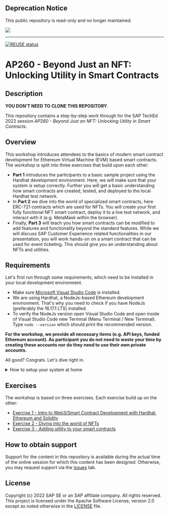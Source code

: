 ## Deprecation Notice

This public repository is read-only and no longer maintained.

![](https://img.shields.io/badge/STATUS-NOT%20CURRENTLY%20MAINTAINED-red.svg?longCache=true&style=flat)

---

[![REUSE status](https://api.reuse.software/badge/github.com/SAP-samples/teched2022-AP260)](https://api.reuse.software/info/github.com/SAP-samples/teched2022-AP260)

# AP260 - Beyond Just an NFT: Unlocking Utility in Smart Contracts

## Description

**YOU DON’T NEED TO CLONE THIS REPOSITORY**.

This repository contains a step-by-step work through for the SAP TechEd 2022 session _AP260 - Beyond Just an NFT: Unlocking Utility in Smart Contracts_.

## Overview

This workshop introduces attendees to the basics of modern smart contract development for Ethereum Virtual Machine (EVM) based smart contracts. The workshop is split into three exercises that build upon each other:

- **Part 1** introduces the participants to a basic sample project using the Hardhat development environment. Here, we will make sure that your system is setup correctly. Further you will get a basic understanding how smart contracts are created, tested, and deployed to the local Hardhat test network.
- In **Part 2** we dive into the world of specialized smart contracts, here ERC-721 contracts which are used for NFTs. You will create your first fully functional NFT smart contract, deploy it to a live test network, and interact with it (e.g. MetaMask within the browser).
- Finally, **Part 3** will teach you how smart contracts can be modified to add features and functionality beyond the standard features. While we will discuss SAP Customer Experience related functionalities in our presentation, you will work hands-on on a smart contract that can be used for event ticketing. This should give you an understanding about NFTs and utilities.

## Requirements

Let's first run through some requirements, which need to be installed in your local development environment.

- Make sure [Microsoft Visual Studio Code](https://code.visualstudio.com/) is installed.
- We are using Hardhat, a NodeJs-based Ethereum development environment. That's why you need to check if you have NodeJs (preferably the 16.17.1 LTS) installed.
- To verify the NodeJs version open Visual Studio Code and open inside of Visual Studio Code new Terminal (Menu Terminal / New Terminal). Type `node --version` which should print the recommended version.

**For the workshop, we provide all necessary items (e.g. API keys, funded Ethereum account). As participant you do not need to waste your time by creating these accounts nor do they need to use their own private accounts.**

All good? Congrats. Let's dive right in.

<details>
  <summary>How to setup your system at home</summary>

Note to non-workshop, self-paced / study at home participants: You will notice that you will require API keys (e.g. Etherscan, Alchemy) and a funded Ethereum test account at some point.

 If you follow along outside of a workshop, plan for some extra time to create accounts and request API keys for these services:

- [Alchemy](https://www.alchemy.com/) - well-known web3 development platform which gives us access to live blockchain nodes (we use the Polygon Mumbai test network)
- [Etherscan](https://etherscan.io/) - the Ethereum Blockchain Explorer which we use to interact and verify our smart contracts
- [MetaMask](https://metamask.io/), a well-known crypto wallet which is installed as a plugin to web browsers such as Chrome or Edge. You will need to export the private key for the Hardhat config of one of the accounts. If you need to fund your account with Mumbai test MATIC, we recommend to use [mumbaifaucet.com](https://mumbaifaucet.com/) which requires an Alchemy account.

</details>

## Exercises

The workshop is based on three exercises. Each exercise build up on the other:

- [Exercise 1 - Intro to Web3/Smart Contract Development with Hardhat, Ethereum and Solidity](exercises/ex1/)
- [Exercise 2 - Diving into the world of NFTs](exercises/ex2/)
- [Exercise 3 - Adding utility to your smart contracts](exercises/ex3/)

## How to obtain support

Support for the content in this repository is available during the actual time of the online session for which this content has been designed. Otherwise, you may request support via the [Issues](../../issues) tab.

## License

Copyright (c) 2022 SAP SE or an SAP affiliate company. All rights reserved. This project is licensed under the Apache Software License, version 2.0 except as noted otherwise in the [LICENSE](LICENSES/Apache-2.0.txt) file.
